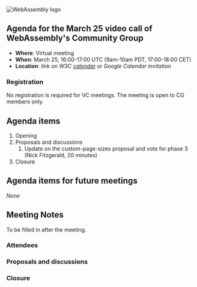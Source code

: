 ![WebAssembly logo](/images/WebAssembly.png)

## Agenda for the March 25 video call of WebAssembly's Community Group

- **Where**: Virtual meeting
- **When**: March 25, 16:00-17:00 UTC (9am-10am PDT, 17:00-18:00 CET)
- **Location**: *link on W3C [calendar](https://www.w3.org/groups/cg/webassembly/calendar/) or Google Calendar invitation*

### Registration

No registration is required for VC meetings. The meeting is open to CG members only.

## Agenda items

1. Opening
1. Proposals and discussions
   1. Update on the custom-page-sizes proposal and vote for phase 3 (Nick Fitzgerald, 20 minutes)
1. Closure

## Agenda items for future meetings

*None*

## Meeting Notes

To be filled in after the meeting.

### Attendees

### Proposals and discussions

### Closure
